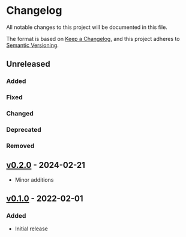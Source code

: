 # Changelog

All notable changes to this project will be documented in this file.

The format is based on [Keep a Changelog](https://keepachangelog.com/en/1.0.0/),
and this project adheres to
[Semantic Versioning](https://semver.org/spec/v2.0.0.html).

## Unreleased

### Added

### Fixed

### Changed

### Deprecated

### Removed

## [v0.2.0](https://github.com/richardkoehler/pte/releases/tag/v0.2.0) - 2024-02-21

- Minor additions

## [v0.1.0](https://github.com/richardkoehler/pte/releases/tag/v0.1.0) - 2022-02-01

### Added

- Initial release

[Unreleased]: https://github.com/richardkoehler/pte
